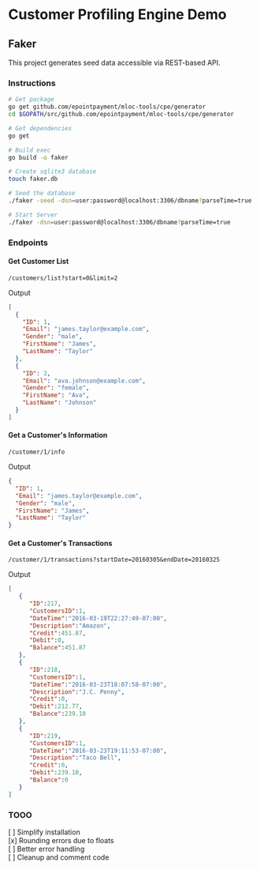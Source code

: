 # Customer Profiling Engine Demo

## Faker
This project generates seed data accessible via REST-based API.

### Instructions
```bash
# Get package
go get github.com/epointpayment/mloc-tools/cpe/generator
cd $GOPATH/src/github.com/epointpayment/mloc-tools/cpe/generator

# Get dependencies
go get

# Build exec
go build -o faker

# Create sqlite3 database
touch faker.db

# Seed the database
./faker -seed -dsn=user:password@localhost:3306/dbname?parseTime=true

# Start Server
./faker -dsn=user:password@localhost:3306/dbname?parseTime=true
```

### Endpoints

#### Get Customer List
```
/customers/list?start=0&limit=2
```

Output
```JSON
[
  {
    "ID": 1,
    "Email": "james.taylor@example.com",
    "Gender": "male",
    "FirstName": "James",
    "LastName": "Taylor"
  },
  {
    "ID": 2,
    "Email": "ava.johnson@example.com",
    "Gender": "female",
    "FirstName": "Ava",
    "LastName": "Johnson"
  }
]
```


#### Get a Customer's Information
```
/customer/1/info
```

Output
```JSON
{
  "ID": 1,
  "Email": "james.taylor@example.com",
  "Gender": "male",
  "FirstName": "James",
  "LastName": "Taylor"
}
```


#### Get a Customer's Transactions
```
/customer/1/transactions?startDate=20160305&endDate=20160325
```

Output
```JSON
[
   {
      "ID":217,
      "CustomersID":1,
      "DateTime":"2016-03-19T22:27:49-07:00",
      "Description":"Amazon",
      "Credit":451.87,
      "Debit":0,
      "Balance":451.87
   },
   {
      "ID":218,
      "CustomersID":1,
      "DateTime":"2016-03-23T18:07:58-07:00",
      "Description":"J.C. Penny",
      "Credit":0,
      "Debit":212.77,
      "Balance":239.10
   },
   {
      "ID":219,
      "CustomersID":1,
      "DateTime":"2016-03-23T19:11:53-07:00",
      "Description":"Taco Bell",
      "Credit":0,
      "Debit":239.10,
      "Balance":0
   }
]
```

### TOOO
[ ] Simplify installation  
[x] Rounding errors due to floats  
[ ] Better error handling  
[ ] Cleanup and comment code  
